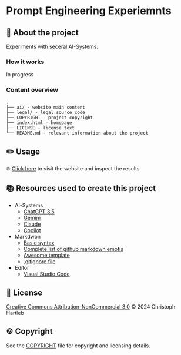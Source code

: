 # Prompt Engineering Experiemnts

## :newspaper: About the project

Experiments with seceral AI-Systems.

### How it works

In progress

### Content overview

    .
    ├── ai/ - website main content
    ├── legal/ - legal source code 
    ├── COPYRIGHT - project copyright    
    ├── index.html - homepage
    ├── LICENSE - license text
    └── README.md - relevant information about the project

## :pencil2: Usage

:globe_with_meridians: [Click here](https://CH6832.github.io/prompt-engineering-experiments/) to visit the website and inspect the results.

## :books: Resources used to create this project

* AI-Systems
  * [ChatGPT 3.5](https://chat.openai.com/)
  * [Gemini](https://gemini.google.com/app)
  * [Claude](https://claude.ai/login)
  * [Copilot](https://copilot.microsoft.com/)
* Markdwon
  * [Basic syntax](https://www.markdownguide.org/basic-syntax/)
  * [Complete list of github markdown emofis](https://dev.to/nikolab/complete-list-of-github-markdown-emoji-markup-5aia)
  * [Awesome template](http://github.com/Human-Activity-Recognition/blob/main/README.md)
  * [.gitignore file](https://git-scm.com/docs/gitignore)
* Editor
  * [Visual Studio Code](https://code.visualstudio.com/)

## :bookmark: License

[Creative Commons Attribution-NonCommercial 3.0](https://creativecommons.org/licenses/by-nc/3.0/legalcode.txt) :copyright: 2024 Christoph Hartleb

## :copyright: Copyright

See the [COPYRIGHT](COPYRIGHT) file for copyright and licensing details.
